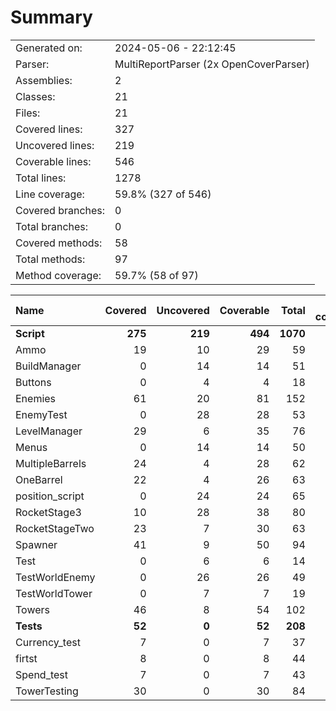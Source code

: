 ﻿# Summary
|||
|:---|:---|
| Generated on: | 2024-05-06 - 22:12:45 |
| Parser: | MultiReportParser (2x OpenCoverParser) |
| Assemblies: | 2 |
| Classes: | 21 |
| Files: | 21 |
| Covered lines: | 327 |
| Uncovered lines: | 219 |
| Coverable lines: | 546 |
| Total lines: | 1278 |
| Line coverage: | 59.8% (327 of 546) |
| Covered branches: | 0 |
| Total branches: | 0 |
| Covered methods: | 58 |
| Total methods: | 97 |
| Method coverage: | 59.7% (58 of 97) |

|**Name**|**Covered**|**Uncovered**|**Coverable**|**Total**|**Line coverage**|**Covered**|**Total**|**Branch coverage**|**Covered**|**Total**|**Method coverage**|
|:---|---:|---:|---:|---:|---:|---:|---:|---:|---:|---:|---:|
|**Script**|**275**|**219**|**494**|**1070**|**55.6%**|**0**|**0**|****|**51**|**90**|**56.6%**|
|Ammo|19|10|29|59|65.5%|0|0||1|2|50%|
|BuildManager|0|14|14|51|0%|0|0||0|6|0%|
|Buttons|0|4|4|18|0%|0|0||0|2|0%|
|Enemies|61|20|81|152|75.3%|0|0||8|8|100%|
|EnemyTest|0|28|28|53|0%|0|0||0|5|0%|
|LevelManager|29|6|35|76|82.8%|0|0||6|6|100%|
|Menus|0|14|14|50|0%|0|0||0|6|0%|
|MultipleBarrels|24|4|28|62|85.7%|0|0||3|4|75%|
|OneBarrel|22|4|26|63|84.6%|0|0||4|5|80%|
|position_script|0|24|24|65|0%|0|0||0|5|0%|
|RocketStage3|10|28|38|80|26.3%|0|0||2|4|50%|
|RocketStageTwo|23|7|30|63|76.6%|0|0||4|5|80%|
|Spawner|41|9|50|94|82%|0|0||9|10|90%|
|Test|0|6|6|14|0%|0|0||0|1|0%|
|TestWorldEnemy|0|26|26|49|0%|0|0||0|5|0%|
|TestWorldTower|0|7|7|19|0%|0|0||0|1|0%|
|Towers|46|8|54|102|85.1%|0|0||14|15|93.3%|
|**Tests**|**52**|**0**|**52**|**208**|**100%**|**0**|**0**|****|**7**|**7**|**100%**|
|Currency_test|7|0|7|37|100%|0|0||1|1|100%|
|firtst|8|0|8|44|100%|0|0||1|1|100%|
|Spend_test|7|0|7|43|100%|0|0||1|1|100%|
|TowerTesting|30|0|30|84|100%|0|0||4|4|100%|
